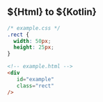 ## ${Html} to ${Kotlin}

```css
/* example.css */
.rect {
  width: 50px;
  height: 25px;
}
```

```html 0|4|0
<!-- example.html -->
<div
   id="example"
   class="rect"
/>
```
